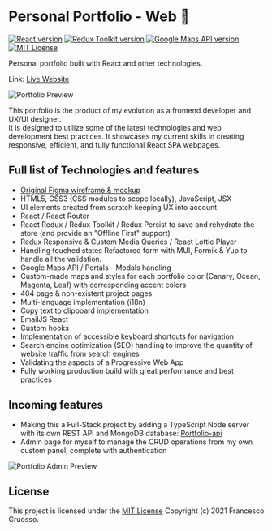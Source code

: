 # Personal Portfolio - Web 🦆

[![React version](https://img.shields.io/badge/React-18.2.0-blue?style=rounded-square&logo=react&logoColor=white&labelColor=282c34)](https://reactjs.org/)
[![Redux Toolkit version](https://img.shields.io/badge/Redux%20Toolkit-1.9.3-purple?style=rounded-square&logo=redux&logoColor=white&labelColor=282c34)](https://redux-toolkit.js.org/)
[![Google Maps API version](https://img.shields.io/badge/Google%20Maps%20API-2.18.1-green?style=rounded-square&logo=google-maps&logoColor=white&labelColor=282c34)](https://developers.google.com/maps/documentation/javascript/overview)
[![MIT License](https://img.shields.io/badge/License-MIT-red?style=rounded-square)](https://github.com/FrancescoCoding/Portfolio-web/blob/main/LICENSE)

Personal portfolio built with React and other technologies.

Link: [Live Website](https://fran-dev.com/portfolio/)

![Portfolio Preview](https://user-images.githubusercontent.com/64712227/134884152-c9b68740-8986-42de-bf20-cc81c598078a.gif)

This portfolio is the product of my evolution as a frontend developer and UX/UI designer.  
It is designed to utilize some of the latest technologies and web development best practices. It showcases my current skills in creating responsive, efficient, and fully functional React SPA webpages.

## Full list of Technologies and features
- [Original Figma wireframe & mockup](https://www.figma.com/file/Hnk0pvtp9GdPd8QCfoNQVd/Portfolio-Summer-2021?node-id=0%3A1)
- HTML5, CSS3 (CSS modules to scope locally), JavaScript, JSX
- UI elements created from scratch keeping UX into account
- React / React Router
- React Redux / Redux Toolkit / Redux Persist to save and rehydrate the store (and provide an "Offline First" support)
- Redux Responsive & Custom Media Queries / React Lottie Player
- ~~Handling touched states~~ Refactored form with MUI, Formik & Yup to handle all the validation.
- Google Maps API / Portals - Modals handling
- Custom-made maps and styles for each portfolio color (Canary, Ocean, Magenta, Leaf) with corresponding accent colors
- 404 page & non-existent project pages
- Multi-language implementation (i18n)
- Copy text to clipboard implementation
- EmailJS React
- Custom hooks
- Implementation of accessible keyboard shortcuts for navigation
- Search engine optimization (SEO) handling to improve the quantity of website traffic from search engines
- Validating the aspects of a Progressive Web App
- Fully working production build with great performance and best practices

## Incoming features
- Making this a Full-Stack project by adding a TypeScript Node server with its own REST API and MongoDB database: [Portfolio-api](https://github.com/FrancescoCoding/Portfolio-api)
- Admin page for myself to manage the CRUD operations from my own custom panel, complete with authentication

![Portfolio Admin Preview](https://user-images.githubusercontent.com/64712227/191815790-57ed3daf-1d7c-44d2-b282-a1473a15ab53.png)

## License
This project is licensed under the [MIT License](https://github.com/FrancescoCoding/Portfolio-web/blob/main/LICENSE) Copyright (c) 2021 Francesco Gruosso.
